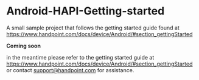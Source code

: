 Android-HAPI-Getting-started
============================

A small sample project that follows the getting started guide found at https://www.handpoint.com/docs/device/Android/#section_gettingStarted


**Coming soon**

in the meantime please refer to the getting started guide at https://www.handpoint.com/docs/device/Android/#section_gettingStarted or contact support@handpoint.com for assistance. 